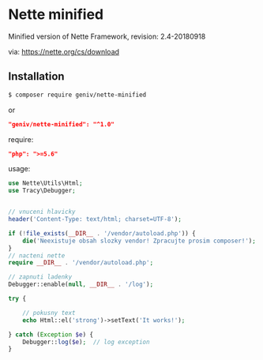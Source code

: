 Nette minified
==============
Minified version of Nette Framework, revision: 2.4-20180918

via: https://nette.org/cs/download

Installation
------------

```sh
$ composer require geniv/nette-minified
```
or
```json
"geniv/nette-minified": "^1.0"
```

require:
```json
"php": ">=5.6"
```

usage:
```php
use Nette\Utils\Html;
use Tracy\Debugger;


// vnuceni hlavicky
header('Content-Type: text/html; charset=UTF-8');

if (!file_exists(__DIR__ . '/vendor/autoload.php')) {
    die('Neexistuje obsah slozky vendor! Zpracujte prosim composer!');
}
// nacteni nette
require __DIR__ . '/vendor/autoload.php';

// zapnuti ladenky
Debugger::enable(null, __DIR__ . '/log');

try {

    // pokusny text
    echo Html::el('strong')->setText('It works!');

} catch (Exception $e) {
    Debugger::log($e);  // log exception
}
```
